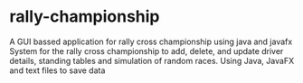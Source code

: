 # rally-championship
A GUI bassed application for rally cross championship using java and javafx
System for the rally cross championship to add, delete, and update driver details, standing tables and simulation of random races.  Using Java, JavaFX and text files to save data
